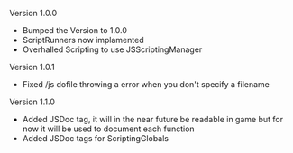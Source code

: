 Version 1.0.0
- Bumped the Version to 1.0.0
- ScriptRunners now implamented
- Overhalled Scripting to use JSScriptingManager

Version 1.0.1
- Fixed /js dofile throwing a error when you don't specify a filename

Version 1.1.0
- Added JSDoc tag, it will in the near future be readable in game but for now it will be used to document each function
- Added JSDoc tags for ScriptingGlobals